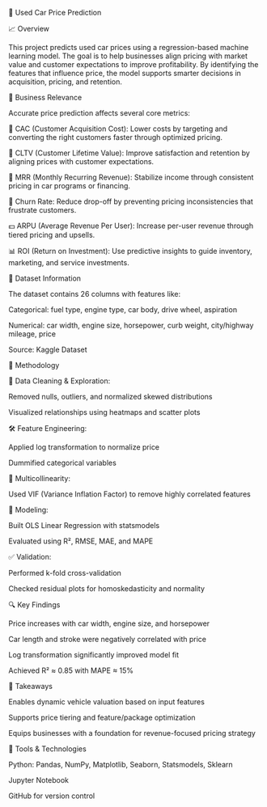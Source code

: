 🚗 Used Car Price Prediction

📈 Overview

This project predicts used car prices using a regression-based machine learning model. The goal is to help businesses align pricing with market value and customer expectations to improve profitability. By identifying the features that influence price, the model supports smarter decisions in acquisition, pricing, and retention.

💼 Business Relevance

Accurate price prediction affects several core metrics:

🎯 CAC (Customer Acquisition Cost): Lower costs by targeting and converting the right customers faster through optimized pricing.

🔁 CLTV (Customer Lifetime Value): Improve satisfaction and retention by aligning prices with customer expectations.

📆 MRR (Monthly Recurring Revenue): Stabilize income through consistent pricing in car programs or financing.

🚪 Churn Rate: Reduce drop-off by preventing pricing inconsistencies that frustrate customers.

💵 ARPU (Average Revenue Per User): Increase per-user revenue through tiered pricing and upsells.

📊 ROI (Return on Investment): Use predictive insights to guide inventory, marketing, and service investments.

📂 Dataset Information

The dataset contains 26 columns with features like:

Categorical: fuel type, engine type, car body, drive wheel, aspiration

Numerical: car width, engine size, horsepower, curb weight, city/highway mileage, price

Source: Kaggle Dataset

🧪 Methodology

🧼 Data Cleaning & Exploration:

Removed nulls, outliers, and normalized skewed distributions

Visualized relationships using heatmaps and scatter plots

🛠️ Feature Engineering:

Applied log transformation to normalize price

Dummified categorical variables

🧮 Multicollinearity:

Used VIF (Variance Inflation Factor) to remove highly correlated features

🧾 Modeling:

Built OLS Linear Regression with statsmodels

Evaluated using R², RMSE, MAE, and MAPE

✅ Validation:

Performed k-fold cross-validation

Checked residual plots for homoskedasticity and normality

🔍 Key Findings

Price increases with car width, engine size, and horsepower

Car length and stroke were negatively correlated with price

Log transformation significantly improved model fit

Achieved R² ≈ 0.85 with MAPE ≈ 15%

🧠 Takeaways

Enables dynamic vehicle valuation based on input features

Supports price tiering and feature/package optimization

Equips businesses with a foundation for revenue-focused pricing strategy

🧰 Tools & Technologies

Python: Pandas, NumPy, Matplotlib, Seaborn, Statsmodels, Sklearn

Jupyter Notebook

GitHub for version control
